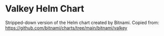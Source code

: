 # Valkey Helm Chart

Stripped-down version of the Helm chart created by Bitnami. Copied from: https://github.com/bitnami/charts/tree/main/bitnami/valkey
